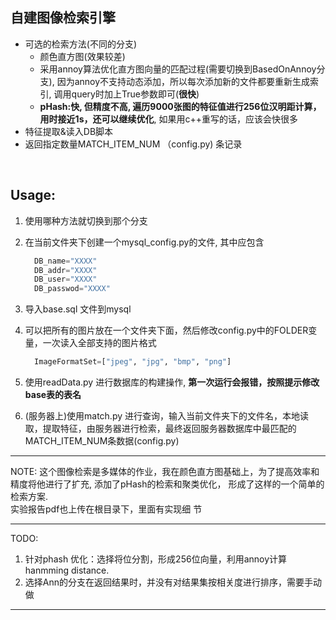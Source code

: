 ## 自建图像检索引擎

-   可选的检索方法(不同的分支)
    -  颜色直方图(效果较差)
    -  采用annoy算法优化直方图向量的匹配过程(需要切换到BasedOnAnnoy分支), 因为annoy不支持动态添加，所以每次添加新的文件都要重新生成索引, 调用query时加上True参数即可(**很快**)
    -  **pHash:快, 但精度不高, 遍历9000张图的特征值进行256位汉明距计算，用时接近1s，还可以继续优化**,
      如果用c++重写的话，应该会快很多
-   特征提取&读入DB脚本
-   返回指定数量MATCH_ITEM_NUM （config.py) 条记录

<br>

## Usage:
1. 使用哪种方法就切换到那个分支

2. 在当前文件夹下创建一个mysql_config.py的文件, 其中应包含

   ```c++
     DB_name="XXXX"
     DB_addr="XXXX"
     DB_user="XXXX"
     DB_passwod="XXXX"
   ```


1. 导入base.sql 文件到mysql

2. 可以把所有的图片放在一个文件夹下面，然后修改config.py中的FOLDER变量，一次读入全部支持的图片格式

   ```python
     ImageFormatSet=["jpeg", "jpg", "bmp", "png"]
   ```

3. 使用readData.py 进行数据库的构建操作, **第一次运行会报错，按照提示修改base表的表名**

4. (服务器上)使用match.py 进行查询，输入当前文件夹下的文件名，本地读取，提取特征，由服务器进行检索，最终返回服务器数据库中最匹配的MATCH_ITEM_NUM条数据(config.py)

***
NOTE: 这个图像检索是多媒体的作业，我在颜色直方图基础上，为了提高效率和精度将他进行了扩充, 添加了pHash的检索和聚类优化，
形成了这样的一个简单的检索方案.\
实验报告pdf也上传在根目录下，里面有实现细	节

***

TODO: 

1. 针对phash 优化：选择将位分割，形成256位向量，利用annoy计算hanmming distance.
2. 选择Ann的分支在返回结果时，并没有对结果集按相关度进行排序，需要手动做
***
